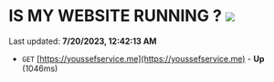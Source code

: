 # IS MY WEBSITE RUNNING ? [![](https://img.shields.io/static/v1?label=Sponsor&message=%E2%9D%A4&logo=GitHub&color=%23fe8e86)](https://github.com/sponsors/<username>)

Last updated: **7/20/2023, 12:42:13 AM**

- `GET` [https://youssefservice.me](https://youssefservice.me) - **Up** (1046ms)
